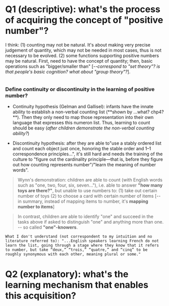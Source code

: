 # Q1 (descriptive): what's the process of acquiring the concept of "positive number"?
I think: (1) counting may not be natural. It's about making very precise judgement of quantity, which may not be needed in most cases, thus is not necessary to be evolved. (2) some functions supporting positive numbers may be natural. First, need to have the concept of quantity; then, basic operations such as "bigger/smaller than" [*--correspond to "set theory"? is that people's basic cognition? what about "group theory"?*].
``` to be read back: "infants have core cognition of number: the analog magnitude and the parallel individuation systems described in chapter 4 and the set-based quantification system described in chapter 7."
```

### Define continuity or discontinuity in the learning of positive number?
+ Continuity hypothesis (Gelman and Gallisel): infants have the innate ability to establish a non-verbal counting list (**shown by ...what? chp4? **). Then they only need to map those representation into their own language that expresses this numeron list. Thus, learning to count should be easy (*after children demonstrate the non-verbal counting ability?*)

+ Discontinuity hypothesis: after they are able to"use a stably ordered list and count each object just once, honoring the stable order and 1–1 correspondence principles...", it's still hard and needs the training of the culture to "figure out the cardinality principle—that is, before they figure out how counting represents number"/"learn the meaning of number words". 
> Wynn's demonstration: children are able to count (with English words such as "one, two, four, six, seven..."), i.e. able to answer **"how many toys are there?"**, but unable to use numbers to: (1) take out certain number of toys (2) to choose a card with certain number of items [--in summary, instead of mapping items to number, it's **mapping number to items**]

> In contrast, children are able to identify "one" and succeed in the tasks above if asked to distinguish "one" and anything more than one. -- so called **"one"-knowers**.

``What I don't understand (not correspondent to my intuition and no literature referred to): "...English speakers learning French do not learn the list, going through a stage where they know that it refers to number, but take “deux,” “trois,” “quatre,” and “cinq” to be roughly synonymous with each other, meaning plural or some."
``

# Q2 (explanatory): what's the learning mechanism that enables this acquisition?
